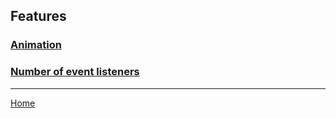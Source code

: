 ## Features

### [Animation](animation.md)

### [Number of event listeners](number-of-event-listeners.md)

---
[Home](../README.md)
